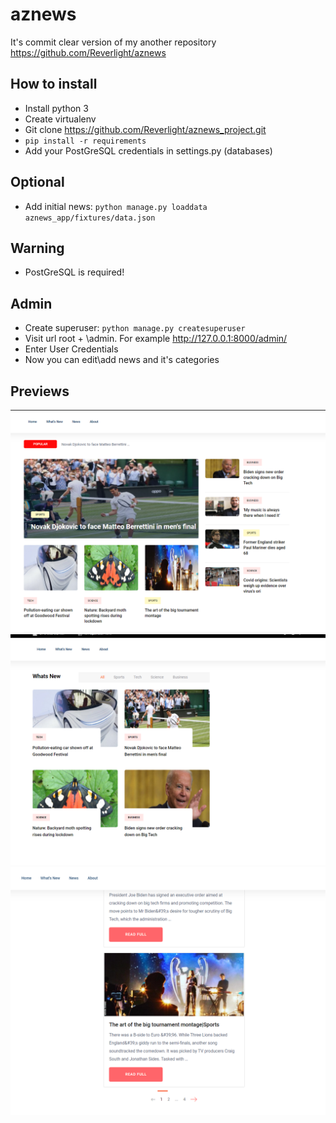 # aznews

It's commit clear version of my another repository https://github.com/Reverlight/aznews

## How to install

* Install python 3
* Create virtualenv
* Git clone https://github.com/Reverlight/aznews_project.git
* ``pip install -r requirements``
* Add your PostGreSQL credentials in settings.py (databases) 

## Optional
* Add initial news: ``python manage.py loaddata aznews_app/fixtures/data.json``

## Warning
* PostGreSQL is required!

## Admin
* Create superuser:
  ``python manage.py createsuperuser``
* Visit url root + \admin. For example http://127.0.0.1:8000/admin/
* Enter User Credentials
* Now you can edit\add news and it's categories

## Previews
![Preview1](Preview1.png)
![Preview2](Preview2.png)
![Preview3](Preview3.png)

